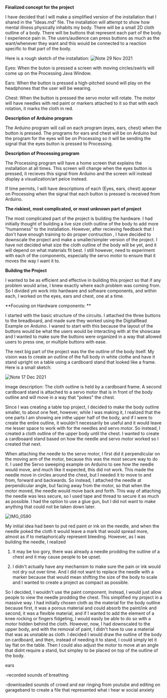**Finalized concept for the project**

I have decided that I will make a simplified version of the installation that I shared in the "Ideas.md" file. The installation will attempt to show how mental illness physically inhabits my body. There will be a small 2D cloth outline of a body. There will be buttons that represent each part of the body I experience pain in. The users/audience can press buttons as much as the want/whenever they want and this would be connected to a reaction specific to that part of the body. 

Here is a rough sketch of the installation: 
![Note 29 Nov 2021](https://user-images.githubusercontent.com/89835212/143825878-b63d84ad-02b4-48eb-b4ca-c8246452f87a.jpg)

Eyes: 
When the buton is pressed a screen with moving circles/swirls will come up on the Processing Java Window. 

Ears: 
When the button is pressed a high-pitched sound will play on the headphones that the user will be wearing. 

Chest: 
When the button is pressed the servo motor will rotate. The motor will have needles with red paint or markers attached to it so that with each rotation, it marks the cloth in red. 

**Description of Arduino program**

The Arduino program will call on each program (eyes, ears, chest) when the button is pressed. The programs for ears and chest will be on Arduino but the program for the eyes will be on Processing so it will be sending the signal that the eyes button is pressed to Processing. 

**Description of Processing program** 

The Processing program will have a home screen that explains the installation at all times. This screen will change when the eyes button is pressed, it recieves this signal from Arduino and the screen will instead display a visualization/art peice instead. 

If time permits, I will have descriptions of each (Eyes, ears, chest) appear on Processing when the signal that each button is pressed is received from Arduino. 

**The riskiest, most complicated, or most unknown part of project**

The most complicated part of the project is building the hardware. I had initially thought of building a live size cloth outline of the body to add more "humanness" to the installation. However, after recieving feedback that I don't have enough training to do proper contruction , I have decided to downscale the project and make a smaller/simpler version of the project. I have not decided what size the cloth outline of the body will be yet, and it will depend on what materials fit best. I still however, need to experiment with each of the components, especially the servo motor to ensure that it moves the way I want it to. 

**Building the Project** 

I wanted to be as efficient and effective in building this project so that if any problem would arise, I knew exactly where each problem was coming from. So I divided ym work into hardware and software components, and within each, I worked on the eyes, ears and chest, one at a time. 

**Focusing on Hardware components: **

I started with the basic structure of the circuits. I attached the three buttons to the breadboard, and made sure they worked using the DigitalRead Example on Arduino. I waned to start with this because the layout of the buttons would be what the users would be interacting with at the showcase and I wanted to make sure the buttons were organized in a way that allowed users to press one, or multiple buttons with ease. 

The next big part of the project was the the outline of the body itself. My vision was to create an outline of the full body in white clothe and have it stand upright on a table using a cardboard stand that looked like a frame. Here is a small sketch:

![Note 17 Dec 2021](https://user-images.githubusercontent.com/89835212/146522283-7e7bfa90-0247-4f63-a104-337abd96aac0.jpg)

Image description: The cloth outline is held by a cardboard frame. A second cardboard stand is attached to a servo motor that is in front of the body outline and will move in a way that "pokes" the chest. 

Since I was creating a table top project, I decided to make the body outline smaller, to about one feet, however, while I was making it, I realized that the one parts I am showing are inthe upper half of the body, and if I were to create the entire outline, it wouldn't necessarily be useful and it would leave me lesser space to work with for the needles and servo motor. So instead, I created a cloth outline of the upper body until the chest. I wanted to create a cardboaard stand based on how the needle and servo motor worked so I created that next. 

When attaching the needle to the servo motor, I first did it perpendicular on the moving arm of the motor, because this was the most secure way to do it. I used the Servo sweeping example on Arduino to see how the needle would move, and much like it expected, this did not work. This made the needle move in circles around the chest, but I needed it to move to and from, forward and backwards. So instead, I attached the needle at perpendicular angle, but facing away from the motor, so that when the motor moved, the needle would move back and forth. This way of attaching the needle was less secure, so I used tape and thread to secure it as much as possible. I had the option to use a glue gun, but I did not want to make anything that could not be taken down later. 

![IMG_0590](https://user-images.githubusercontent.com/89835212/146523932-22922708-7d97-462e-97c6-011db328806d.JPG)

My initial idea had been to put red paint or ink on the needle, and when the needle poked the cloth it would leave a mark that would spread more, almost as if to metaphorically represent bleeding. However, as I was building the needle, I realized 

1. It may be too gory, there was already a needle prodding the outline of a chest and it may cause people to be upset. 

2. I didn't actually have any mechanism to make sure the pain or ink would not dry out over time. And I did not want to replace the needle with a marker because that would mean shifting the size of the body to scale and I wanted to create a project as compact as possible. 

So I decided, I wouldn't use the paint component, Instead, I would just allow people to view the needle prodding the chest. This simplified my project in a massive way. I had initially chosen cloth as the material for the body outline because first, it was a porous material and could absorb the paint/ink and second, it was a flexible material, and if I wanted to add the element of a knee rocking or fingers fidgeting, I would easily be able to do so with a motor hidden behind the cloth. However, now, I had downscaled to the upper body, and with the removal of paint, I didn't have to use a material that was as unstable as cloth. I decided I would draw the outline of the body on cardboard, and then, instead of needing it to stand, I could simply let it lay flat on the table. Then I could also adjust the motor to move at an angle that didnt require a stand, but simpley to be placed on top of the outline of the body. 






ears 

-recorded sounds of breathing 

-downloaded sounds of crowd and ear ringing from youtube and editing on garageband to create a file that represented what i hear w social anxiety 




